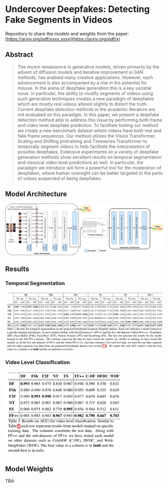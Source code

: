 # Undercover Deepfakes: Detecting Fake Segments in Videos

Repository to share the models and weights from the paper: [https://arxiv.org/pdf/xxxx.xxxx](https://arxiv.org/pdf/x)

## Abstract
> The recent renaissance in generative models, driven primarily by the advent of diffusion models and iterative improvement in GAN methods, has enabled many creative applications. However, each advancement is also accompanied by a rise in the potential for misuse. In the arena of deepfake generation this is a key societal issue. In particular, the ability to modify segments of videos using such generative techniques creates a new paradigm of deepfakes which are mostly real videos altered slightly to distort the truth. Current deepfake detection methods in the academic literature are not evaluated on this paradigm. In this paper, we present a deepfake detection method able to address this issue by performing both frame and video level deepfake prediction. To facilitate testing our method we create a new benchmark dataset where videos have both real and fake frame sequences. Our method utilizes the Vision Transformer, Scaling and Shifting pretraining and Timeseries Transformer to temporally segment videos to help facilitate the interpretation of possible deepfakes. Extensive experiments on a variety of deepfake generation methods show excellent results on temporal segmentation and classical video level predictions as well. In particular, the paradigm we introduce will form a powerful tool for the moderation of deepfakes, where human oversight can be better targeted to the parts of videos suspected of being deepfakes.

## Model Architecture
<!-- ![Model Architecture and Pipeline](/assets/architecture.png) -->
<img src="./assets/architecture.png" width=760>

## Results
### Temporal Segmentation
<!-- ![Temporal Segmentation Results](/assets/table-results-temporal.png) -->
<img src="./assets/table-results-temporal.png" width=760>

### Video Level Classification
<!-- ![Video Level Classification](/assets/table-results-video-level.png) -->
<img src="./assets/table-results-video-level.png" width=370>

## Model Weights
TBA
